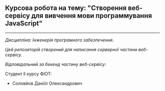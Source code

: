 ## Курсова робота на тему: "Створення веб-сервісу для вивчення мови программування JavaScript"
---
*Дисципліна: Інженерія програмного забезпечення*.

*Цей репозиторій створений для написання серверної частини веб-сервісу.*

*Відповідальний за бекенд частину веб-сервісу:*

Студент ll курсу ФІОТ:
- Соловйов Даніїл Олександрович
